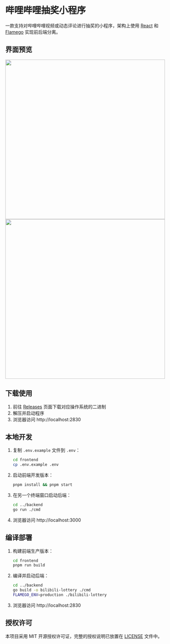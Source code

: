 # 哔哩哔哩抽奖小程序

一款支持对哔哩哔哩视频或动态评论进行抽奖的小程序，架构上使用 [React](https://reactjs.org) 和 [Flamego](https://flamego.dev) 实现前后端分离。

## 界面预览

<img width="500" src="https://user-images.githubusercontent.com/2946214/221393435-6fe7327e-0b92-4a93-9710-e540f24ef6ce.png">

<img width="500" src="https://user-images.githubusercontent.com/2946214/221393460-beaae548-a846-4365-80a0-e44c787c103e.png">

## 下载使用

1. 前往 [Releases](https://github.com/flamego-examples/bilibili-lottery/releases) 页面下载对应操作系统的二进制
1. 解压并启动程序
1. 浏览器访问 http://localhost:2830

## 本地开发

1. 复制 `.env.example` 文件到 `.env`：
    ```sh
    cd frontend
    cp .env.example .env
    ```
1. 启动前端开发版本：
    ```sh
    pnpm install && pnpm start
    ```
1. 在另一个终端窗口启动后端：
    ```sh
    cd ../backend
    go run ./cmd
    ```
1. 浏览器访问 http://localhost:3000

## 编译部署

1. 构建前端生产版本：
    ```sh
    cd frontend
    pnpm run build
    ```
1. 编译并启动后端：
    ```sh
    cd ../backend
    go build -o bilibili-lottery ./cmd
    FLAMEGO_ENV=production ./bilibili-lottery
    ```
1. 浏览器访问 http://localhost:2830

## 授权许可

本项目采用 MIT 开源授权许可证，完整的授权说明已放置在 [LICENSE](LICENSE) 文件中。
